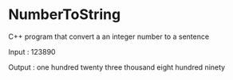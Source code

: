 # NumberToString
C++ program that convert a an integer number to a sentence 

Input : 123890         

Output :  one hundred twenty three thousand eight hundred ninety



